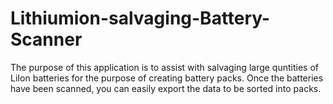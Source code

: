 # Lithiumion-salvaging-Battery-Scanner
 The purpose of this application is to assist with salvaging large quntities of LiIon batteries for the purpose of creating battery packs. Once the batteries have been scanned, you can easily export the data to be sorted into packs.
